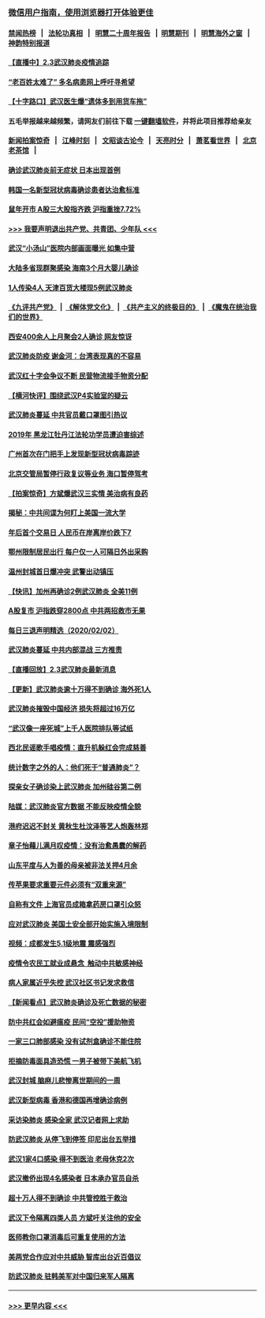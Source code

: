 ### [微信用户指南，使用浏览器打开体验更佳](https://github.com/gfw-breaker/banned-news1/blob/master/indexes/wechat-guide.md?t=0)
#### [禁闻热榜](热点新闻.md?t=0)  &nbsp;&nbsp;|&nbsp;&nbsp; [法轮功真相](https://github.com/gfw-breaker/truth/blob/master/README.md?t=0) &nbsp;&nbsp;|&nbsp;&nbsp; [明慧二十周年报告](https://github.com/gfw-breaker/mh-reports/blob/master/README.md?t=0) &nbsp;&nbsp;|&nbsp;&nbsp;[明慧期刊](https://github.com/gfw-breaker/mh-qikan) &nbsp;&nbsp;|&nbsp;&nbsp; [明慧海外之窗](https://github.com/gfw-breaker/mh-news/blob/master/README.md?t=0) &nbsp;&nbsp;|&nbsp;&nbsp; [神韵特别报道](https://github.com/gfw-breaker/mh-news/blob/master/shenyun.md?t=0)
#### [【直播中】2.3武汉肺炎疫情追踪](../pages/nsc413/n11841577.md?t=02032244) 
#### [“老百姓太难了” 多名病患网上呼吁寻希望](../pages/nsc413/n11841565.md?t=02032244) 
#### [【十字路口】武汉医生爆“遗体多到用货车拖”](../pages/nsc413/n11840013.md?t=02032244) 
#### 五毛举报越来越频繁，请网友们前往下载 [一键翻墙软件](https://github.com/gfw-breaker/ssr-accounts)，并将此项目推荐给亲友
#### [新闻拍案惊奇](https://github.com/gfw-breaker/banned-news1/blob/master/pages/link4.md) &nbsp;&nbsp;|&nbsp;&nbsp; [江峰时刻](https://github.com/gfw-breaker/banned-news1/blob/master/pages/link4.md) &nbsp;&nbsp;|&nbsp;&nbsp; [文昭谈古论今](https://github.com/gfw-breaker/banned-news1/blob/master/pages/link4.md) &nbsp;&nbsp;|&nbsp;&nbsp; [天亮时分](https://github.com/gfw-breaker/banned-news1/blob/master/pages/link4.md) &nbsp;&nbsp;|&nbsp;&nbsp; [萧茗看世界](https://github.com/gfw-breaker/banned-news1/blob/master/pages/link4.md) &nbsp;&nbsp;|&nbsp;&nbsp; [北京老茶馆](https://github.com/gfw-breaker/banned-news1/blob/master/pages/link4.md) &nbsp;&nbsp;|&nbsp;&nbsp; 
#### [确诊武汉肺炎前无症状 日本出现首例](../pages/nsc413/n11841567.md?t=02032244) 
#### [韩国一名新型冠状病毒确诊患者达治愈标准](../pages/nsc413/n11841523.md?t=02032244) 
#### [鼠年开市 A股三大股指齐跌 沪指重挫7.72%](../pages/nsc413/n11840461.md?t=02032244) 
#### [>>> 我要声明退出共产党、共青团、少年队 <<<](https://github.com/begood0513/goodnews/blob/master/quit/letter.md) 
#### [武汉“小汤山”医院内部画面曝光 如集中营](../pages/nsc413/n11841060.md?t=02032244) 
#### [大陆多省现群聚感染 海南3个月大婴儿确诊](../pages/nsc413/n11841274.md?t=02032244) 
#### [1人传染4人 天津百货大楼现5例武汉肺炎](../pages/nsc413/n11840677.md?t=02032244) 
#### [《九评共产党》](https://github.com/begood0513/9ping.md/blob/master/README.md) &nbsp;|&nbsp; [《解体党文化》](../../../../jtdwh.md/blob/master/README.md)  &nbsp;|&nbsp; [《共产主义的终极目的》](../../../../gczydzjmd.md/blob/master/README.md) &nbsp;|&nbsp; [《魔鬼在统治我们的世界》](../../../../mgztzwmdsj.md/blob/master/README.md) 
#### [西安400余人上月聚会2人确诊 网友惊讶](../pages/nsc413/n11841178.md?t=02032244) 
#### [武汉肺炎防疫 谢金河：台湾表现真的不容易](../pages/nsc413/n11841120.md?t=02032244) 
#### [武汉红十字会争议不断 民营物流接手物资分配](../pages/nsc413/n11840733.md?t=02032244) 
#### [【横河快评】围绕武汉P4实验室的疑云](../pages/nsc413/n11840494.md?t=02032244) 
#### [武汉肺炎蔓延 中共官员戴口罩图引热议](../pages/nsc413/n11840917.md?t=02032244) 
#### [2019年 黑龙江牡丹江法轮功学员遭迫害综述](../pages/nsc413/n11839335.md?t=02032244) 
#### [广州首次在门把手上发现新型冠状病毒踪迹](../pages/nsc413/n11840613.md?t=02032244) 
#### [北京交管局暂停行政复议等业务 海口暂停驾考](../pages/nsc413/n11840528.md?t=02032244) 
#### [【拍案惊奇】方斌爆武汉三实情 美治病有良药](../pages/nsc413/n11839984.md?t=02032244) 
#### [揭秘：中共间谍为何盯上美国一流大学](../pages/nsc413/n11840270.md?t=02032244) 
#### [年后首个交易日 人民币在岸离岸价跌下7](../pages/nsc413/n11840366.md?t=02032244) 
#### [鄂州限制居民出行 每户仅一人可隔日外出采购](../pages/nsc413/n11839131.md?t=02032244) 
#### [温州封城首日爆冲突 武警出动镇压](../pages/nsc413/n11839881.md?t=02032244) 
#### [【快讯】加州再确诊2例武汉肺炎 全美11例](../pages/nsc413/n11840339.md?t=02032244) 
#### [A股复市 沪指跌穿2800点 中共两招救市无果](../pages/nsc413/n11839859.md?t=02032244) 
#### [每日三退声明精选（2020/02/02）](../pages/nsc413/n11840257.md?t=02032244) 
#### [武汉肺炎蔓延 中共内部混战 三方推责](../pages/nsc413/n11839612.md?t=02032244) 
#### [【直播回放】2.3武汉肺炎最新消息](../pages/nsc413/n11840124.md?t=02032244) 
#### [【更新】武汉肺炎逾十万得不到确诊 海外死1人](../pages/nsc413/n11801312.md?t=02032244) 
#### [武汉肺炎摧毁中国经济 损失将超过16万亿](../pages/nsc413/n11839723.md?t=02032244) 
#### [“武汉像一座死城”上千人医院排队等试纸](../pages/nsc413/n11839724.md?t=02032244) 
#### [西北民谣歌手唱疫情：直升机躲红会完成慈善](../pages/nsc413/n11839757.md?t=02032244) 
#### [统计数字之外的人：他们死于“普通肺炎”？](../pages/nsc413/n11839788.md?t=02032244) 
#### [探亲女子确诊染上武汉肺炎 加州硅谷第二例](../pages/nsc413/n11839784.md?t=02032244) 
#### [陆媒：武汉肺炎官方数据 不能反映疫情全貌](../pages/nsc413/n11839828.md?t=02032244) 
#### [港府迟迟不封关 黄秋生杜汶泽等艺人炮轰林郑](../pages/nsc413/n11839562.md?t=02032244) 
#### [章子怡藉儿满月叹疫情：没有治愈愚蠢的解药](../pages/nsc413/n11839428.md?t=02032244) 
#### [山东平度与人为善的母亲被非法关押4月余](../pages/nsc413/n11834949.md?t=02032244) 
#### [传苹果要求重要元件必须有“双重来源”](../pages/nsc413/n11839717.md?t=02032244) 
#### [自称有文件 上海官员成箱拿药房口罩引众怒](../pages/nsc413/n11839279.md?t=02032244) 
#### [应对武汉肺炎 美国土安全部开始实施入境限制](../pages/nsc413/n11839729.md?t=02032244) 
#### [视频：成都发生5.1级地震 震感强烈](../pages/nsc413/n11839732.md?t=02032244) 
#### [疫情令农民工就业成悬念  触动中共敏感神经](../pages/nsc413/n11839625.md?t=02032244) 
#### [病人家属近乎失控 武汉社区书记发求救信](../pages/nsc413/n11839621.md?t=02032244) 
#### [【新闻看点】武汉肺炎确诊及死亡数据的秘密](../pages/nsc413/n11839539.md?t=02032244) 
#### [防中共红会如避瘟疫 民间“空投”援助物资](../pages/nsc413/n11839313.md?t=02032244) 
#### [一家三口肺部感染 没有试剂盒确诊不能住院](../pages/nsc413/n11839581.md?t=02032244) 
#### [拒摘防毒面具造恐慌 一男子被带下美航飞机](../pages/nsc413/n11839455.md?t=02032244) 
#### [武汉封城 脑麻儿悲惨离世期间的一周](../pages/nsc413/n11839378.md?t=02032244) 
#### [武汉新型病毒 香港和德国再增确诊病例](../pages/nsc413/n11839381.md?t=02032244) 
#### [采访染肺炎 感染全家 武汉记者网上求助](../pages/nsc413/n11839411.md?t=02032244) 
#### [防武汉肺炎 从停飞到停签 印尼出台五举措](../pages/nsc413/n11839282.md?t=02032244) 
#### [武汉1家4口感染 得不到医治 老母休克2次](../pages/nsc413/n11839277.md?t=02032244) 
#### [武汉撤侨出现4名感染者 日本承办官员自杀](../pages/nsc413/n11839044.md?t=02032244) 
#### [超十万人得不到确诊 中共管控胜于救治](../pages/nsc413/n11838462.md?t=02032244) 
#### [武汉下令隔离四类人员 方斌吁关注他的安全](../pages/nsc413/n11838878.md?t=02032244) 
#### [医师教你口罩消毒后可重复使用的方法](../pages/nsc413/n11839225.md?t=02032244) 
#### [美两党合作应对中共威胁 智库出台近百倡议](../pages/nsc413/n11838437.md?t=02032244) 
#### [防武汉肺炎 驻韩美军对中国归来军人隔离](../pages/nsc413/n11838970.md?t=02032244) 

----
#### [ >>> 更早内容 <<< ](../indexes/nsc413-earlier.md)
